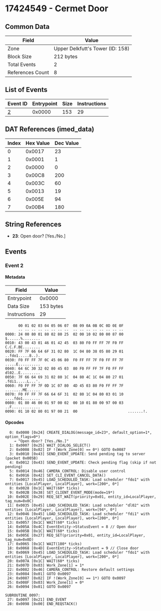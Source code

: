 # 17424549 - Cermet Door

## Common Data

| Field            | Value                            |
|------------------|----------------------------------|
| Zone             | Upper Delkfutt's Tower (ID: 158) |
| Block Size       | 212 bytes                        |
| Total Events     | 2                                |
| References Count | 8                                |

## List of Events

| Event ID      | Entrypoint   |   Size |   Instructions |
|---------------|--------------|--------|----------------|
| [2](#event-2) | 0x0000       |    153 |             29 |

## DAT References (imed_data)

|   Index | Hex Value   |   Dec Value |
|---------|-------------|-------------|
|       0 | 0x0017      |          23 |
|       1 | 0x0001      |           1 |
|       2 | 0x0000      |           0 |
|       3 | 0x00C8      |         200 |
|       4 | 0x003C      |          60 |
|       5 | 0x0013      |          19 |
|       6 | 0x005E      |          94 |
|       7 | 0x00B4      |         180 |

## String References

- **23**: Open door? [Yes./No.]

## Events

### Event 2

#### Metadata

| Field        | Value     |
|--------------|-----------|
| Entrypoint   | 0x0000    |
| Data Size    | 153 bytes |
| Instructions | 29        |

```
      00 01 02 03 04 05 06 07  08 09 0A 0B 0C 0D 0E 0F
      -- -- -- -- -- -- -- --  -- -- -- -- -- -- -- --
0000: 24 00 80 01 80 02 80 25  02 00 10 02 80 00 87 00  $......%........
0010: 43 00 43 01 46 01 42 45  03 80 F0 FF FF 7F F0 FF  C.C.F.BE........
0020: FF 7F 66 64 6F 31 02 80  1C 04 80 38 05 80 29 01  ..fdo1.....8..).
0030: F0 FF FF 7F 0C 45 06 80  F0 FF FF 7F F0 FF FF 7F  .....E..........
0040: 64 6C 30 32 02 80 45 03  80 F0 FF FF 7F F0 FF FF  dl02..E.........
0050: 7F 66 64 69 31 02 80 1C  04 80 4C 1C 04 80 27 01  .fdi1.....L...'.
0060: F0 FF FF 7F 0D 1C 07 80  4D 45 03 80 F0 FF FF 7F  ........ME......
0070: F0 FF FF 7F 66 64 6F 31  02 80 1C 04 80 03 01 10  ....fdo1........
0080: 01 80 46 00 01 97 00 02  00 10 01 80 00 97 00 03  ..F.............
0090: 01 10 02 80 01 97 00 21  00                       .......!.       
```

#### Opcodes

```
  0: 0x0000 [0x24] CREATE_DIALOG(message_id=23*, default_option=1*, option_flags=0*)
    → "Open door? [Yes./No.]"
  1: 0x0007 [0x25] WAIT_DIALOG_SELECT()
  2: 0x0008 [0x02] IF !(Work_Zone[0] == 0*) GOTO 0x0087
  3: 0x0010 [0x43] SEND_EVENT_UPDATE: Send pending tag to server (packet 0x005B)
  4: 0x0012 [0x43] SEND_EVENT_UPDATE: Check pending flag (skip if not pending)
  5: 0x0014 [0x46] CAMERA_CONTROL: Disable user control
  6: 0x0016 [0x42] SET_CLI_EVENT_CANCEL_DATA()
  7: 0x0017 [0x45] LOAD_SCHEDULED_TASK: Load scheduler "fdo1" with entities [LocalPlayer, LocalPlayer], work=[200*, 0*]
  8: 0x0028 [0x1C] WAIT(60* ticks)
  9: 0x002B [0x38] SET_CLIENT_EVENT_MODE(mode=19*)
 10: 0x002E [0x29] REQ_SET_WAIT(priority=0x01, entity_id=LocalPlayer, tag_num=0x0C)
 11: 0x0035 [0x45] LOAD_SCHEDULED_TASK: Load scheduler "dl02" with entities [LocalPlayer, LocalPlayer], work=[94*, 0*]
 12: 0x0046 [0x45] LOAD_SCHEDULED_TASK: Load scheduler "fdi1" with entities [LocalPlayer, LocalPlayer], work=[200*, 0*]
 13: 0x0057 [0x1C] WAIT(60* ticks)
 14: 0x005A [0x4C] EventEntity->StatusEvent = 8 // Open door
 15: 0x005B [0x1C] WAIT(60* ticks)
 16: 0x005E [0x27] REQ_SET(priority=0x01, entity_id=LocalPlayer, tag_num=0x0D)
 17: 0x0065 [0x1C] WAIT(180* ticks)
 18: 0x0068 [0x4D] EventEntity->StatusEvent = 9 // Close door
 19: 0x0069 [0x45] LOAD_SCHEDULED_TASK: Load scheduler "fdo1" with entities [LocalPlayer, LocalPlayer], work=[200*, 0*]
 20: 0x007A [0x1C] WAIT(60* ticks)
 21: 0x007D [0x03] Work_Zone[1] = 1*
 22: 0x0082 [0x46] CAMERA_CONTROL: Restore default settings
 23: 0x0084 [0x01] GOTO 0x0097
 24: 0x0087 [0x02] IF !(Work_Zone[0] == 1*) GOTO 0x0097
 25: 0x008F [0x03] Work_Zone[1] = 0*
 26: 0x0094 [0x01] GOTO 0x0097

SUBROUTINE_0097:
 27: 0x0097 [0x21] END_EVENT
 28: 0x0098 [0x00] END_REQSTACK()
```
